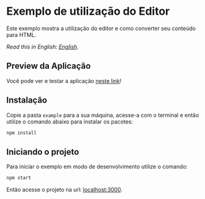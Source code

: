 # Exemplo de utilização do Editor
Este exemplo mostra a utilização do editor e como converter seu conteúdo para HTML.

*Read this in English: [English](README.en.md).*

## Preview da Aplicação
Você pode ver e testar a aplicação [neste link](https://editor-html-react-e-draftjs.vercel.app/)!

## Instalação

Copie a pasta `example` para a sua máquina, acesse-a com o terminal e então utilize o comando abaixo para instalar os pacotes:

```bash
npm install
```

## Iniciando o projeto

Para iniciar o exemplo em modo de desenvolvimento utilize o comando:

```bash
npm start
```

Então acesse o projeto na url: [localhost:3000](http://localhost:3000).